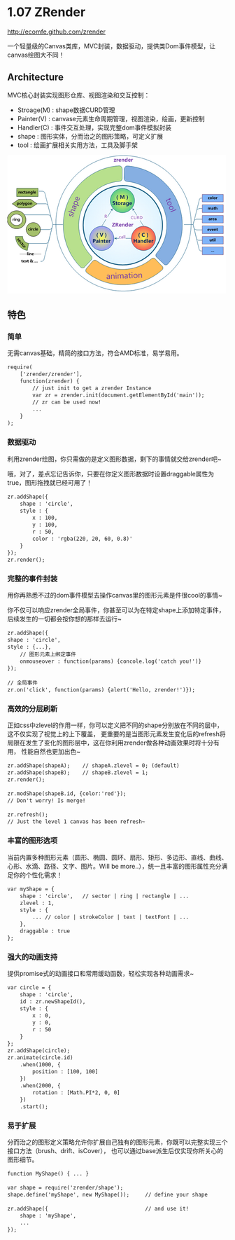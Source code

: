 1.07
ZRender
=======
http://ecomfe.github.com/zrender

一个轻量级的Canvas类库，MVC封装，数据驱动，提供类Dom事件模型，让canvas绘图大不同！

Architecture
------------
MVC核心封装实现图形仓库、视图渲染和交互控制：
* Stroage(M) : shape数据CURD管理
* Painter(V) : canvase元素生命周期管理，视图渲染，绘画，更新控制
* Handler(C) : 事件交互处理，实现完整dom事件模拟封装
* shape : 图形实体，分而治之的图形策略，可定义扩展
* tool : 绘画扩展相关实用方法，工具及脚手架

![ZRender Architecture](doc/asset/img/zrender.png)

特色
----
### 简单
无需canvas基础，精简的接口方法，符合AMD标准，易学易用。

    require(
        ['zrender/zrender'],
        function(zrender) {
            // just init to get a zrender Instance
            var zr = zrender.init(document.getElementById('main'));
            // zr can be used now!
            ...
        }
    );

### 数据驱动
利用zrender绘图，你只需做的是定义图形数据，剩下的事情就交给zrender吧~

哦，对了，差点忘记告诉你，只要在你定义图形数据时设置draggable属性为true，图形拖拽就已经可用了！

    zr.addShape({
        shape : 'circle',
        style : {
            x : 100, 
            y : 100, 
            r : 50, 
            color : 'rgba(220, 20, 60, 0.8)'
        }
    });
    zr.render();
    
### 完整的事件封装
用你再熟悉不过的dom事件模型去操作canvas里的图形元素是件很cool的事情~

你不仅可以响应zrender全局事件，你甚至可以为在特定shape上添加特定事件，后续发生的一切都会按你想的那样去运行~

    zr.addShape({
    shape : 'circle',
    style : {...},
        // 图形元素上绑定事件
        onmouseover : function(params) {concole.log('catch you!')}
    });
    
    // 全局事件
    zr.on('click', function(params) {alert('Hello, zrender!')});
    
### 高效的分层刷新
正如css中zlevel的作用一样，你可以定义把不同的shape分别放在不同的层中，这不仅实现了视觉上的上下覆盖，
更重要的是当图形元素发生变化后的refresh将局限在发生了变化的图形层中，这在你利用zrender做各种动画效果时将十分有用，
性能自然也更加出色~

    zr.addShape(shapeA);    // shapeA.zlevel = 0; (default) 
    zr.addShape(shapeB);    // shapeB.zlevel = 1;
    zr.render();
    
    zr.modShape(shapeB.id, {color:'red'}); 
    // Don't worry! Is merge!
    
    zr.refresh();  
    // Just the level 1 canvas has been refresh~
    
### 丰富的图形选项
当前内置多种图形元素（圆形、椭圆、圆环、扇形、矩形、多边形、直线、曲线、心形、水滴、路径、文字、图片。Will be more..），统一且丰富的图形属性充分满足你的个性化需求！

    var myShape = {
        shape : 'circle',   // sector | ring | rectangle | ...
        zlevel : 1,
        style : {
            ... // color | strokeColor | text | textFont | ... 
        },
        draggable : true
    };

### 强大的动画支持
提供promise式的动画接口和常用缓动函数，轻松实现各种动画需求~
    
    var circle = {
        shape : 'circle',
        id : zr.newShapeId(),
        style : {
            x : 0,
            y : 0,
            r : 50
        }
    };
    zr.addShape(circle);
    zr.animate(circle.id)
        .when(1000, {
            position : [100, 100]
        })
        .when(2000, {
            rotation : [Math.PI*2, 0, 0]
        })
        .start();
    
### 易于扩展
分而治之的图形定义策略允许你扩展自己独有的图形元素，你既可以完整实现三个接口方法（brush、drift、isCover），
也可以通过base派生后仅实现你所关心的图形细节。

    function MyShape() { ... }

    var shape = require('zrender/shape');
    shape.define('myShape', new MyShape());     // define your shape
    
    zr.addShape({                               // and use it!
        shape : 'myShape',
        ...
    });
    
